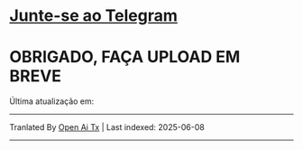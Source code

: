 # [**Junte-se ao Telegram**](https://t.me/Offical_Im_kazuha)  
# OBRIGADO, FAÇA UPLOAD EM BREVE

Última atualização em: <!--TIME-->

---

Tranlated By [Open Ai Tx](https://github.com/OpenAiTx/OpenAiTx) | Last indexed: 2025-06-08

---